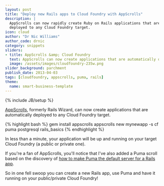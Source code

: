 ```yaml
---
layout: post
title: "Deploy new Rails apps to Cloud Foundry with AppScrolls"
description: |
  AppScrolls can now rapidly create Ruby on Rails applications that are automatically
  deployed to any Cloud Foundry target.
icon: cloud
author: "Dr Nic Williams"
author_code: drnic
category: snippets
sliders:
- title: AppScrolls &amp; Cloud Foundry
  text: AppScrolls can now create applications that are automatically deployed to any Cloud Foundry target.
  image: /assets/images/cloudfoundry-235w.png
slider_background: parchment
publish_date: 2013-04-03
tags: [cloudfoundry, appscrolls, puma, rails]
theme:
  name: smart-business-template
---
```

{% include JB/setup %}

[AppScrolls](http://appscrolls.org/), formerly Rails Wizard, can now create applications that are automatically deployed to any Cloud Foundry target.

{% highlight bash %}
gem install appscrolls
appscrolls new mynewapp -s cf puma postgresql rails_basics
{% endhighlight %}

In less than a minute, your application will be up and running on your target Cloud Foundry (a public or private one).

If you're a fan of AppScrolls, you'll notice that I've also added a Puma scroll based on the discovery of [how to make Puma the default server for a Rails app](https://starkandwayne.com/articles/2013/03/27/puma-in-cloud-foundry/ "Stark & Wayne's Did you know you can use Puma in Cloud Foundry?").

So in one fell swoop you can create a new Rails app, use Puma and have it running on your public/private Cloud Foundry!
